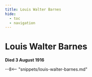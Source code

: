 ```yaml
---
title: Louis Walter Barnes
hide:
  - toc
  - navigation 
---
```


# Louis Walter Barnes

**Died 3 August 1916**

--8<-- "snippets/louis-walter-barnes.md"
